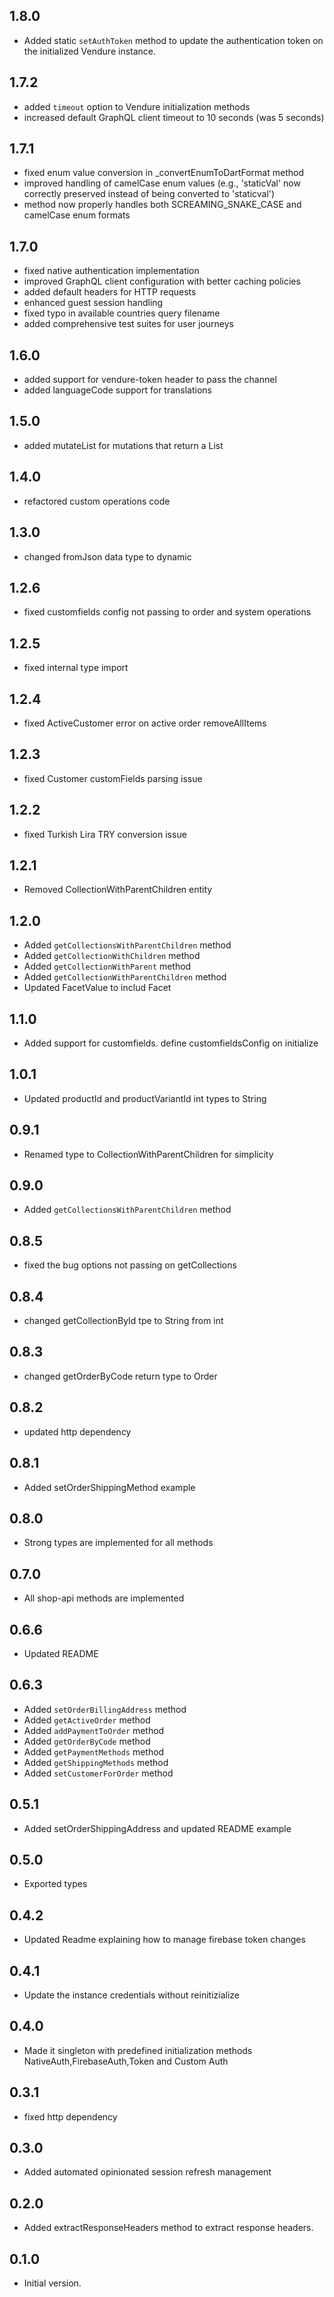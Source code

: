 ## 1.8.0
- Added static `setAuthToken` method to update the authentication token on the initialized Vendure instance.

## 1.7.2
- added `timeout` option to Vendure initialization methods
- increased default GraphQL client timeout to 10 seconds (was 5 seconds)

## 1.7.1
- fixed enum value conversion in _convertEnumToDartFormat method
- improved handling of camelCase enum values (e.g., 'staticVal' now correctly preserved instead of being converted to 'staticval')
- method now properly handles both SCREAMING_SNAKE_CASE and camelCase enum formats

## 1.7.0
- fixed native authentication implementation
- improved GraphQL client configuration with better caching policies
- added default headers for HTTP requests
- enhanced guest session handling
- fixed typo in available countries query filename
- added comprehensive test suites for user journeys

## 1.6.0
- added support for vendure-token header to pass the channel
- added languageCode support for translations

## 1.5.0
- added mutateList for mutations that return a List

## 1.4.0
- refactored custom operations code

## 1.3.0
- changed fromJson data type to dynamic

## 1.2.6
- fixed customfields config not passing to order and system operations

## 1.2.5
- fixed internal type import

## 1.2.4
- fixed ActiveCustomer error on active order removeAllItems

## 1.2.3
- fixed Customer customFields parsing issue

## 1.2.2
- fixed Turkish Lira TRY conversion issue

## 1.2.1
- Removed CollectionWithParentChildren entity

## 1.2.0
- Added `getCollectionsWithParentChildren` method
- Added `getCollectionWithChildren` method
- Added `getCollectionWithParent` method
- Added `getCollectionWithParentChildren` method
- Updated FacetValue to includ Facet

## 1.1.0
- Added support for customfields. define customfieldsConfig on initialize

## 1.0.1
- Updated productId and productVariantId int types to String

## 0.9.1
- Renamed type to CollectionWithParentChildren for simplicity

## 0.9.0
- Added `getCollectionsWithParentChildren` method

## 0.8.5
- fixed the bug options not passing on getCollections

## 0.8.4
- changed getCollectionById tpe to String from int

## 0.8.3
- changed getOrderByCode return type to Order

## 0.8.2
- updated http dependency

## 0.8.1
- Added setOrderShippingMethod example

## 0.8.0
- Strong types are implemented for all methods

## 0.7.0
- All shop-api methods are implemented

## 0.6.6
- Updated README
## 0.6.3
- Added `setOrderBillingAddress` method
- Added `getActiveOrder` method
- Added `addPaymentToOrder` method
- Added `getOrderByCode` method
- Added `getPaymentMethods` method
- Added `getShippingMethods` method
- Added `setCustomerForOrder` method

## 0.5.1
- Added setOrderShippingAddress and updated README example

## 0.5.0

- Exported types

## 0.4.2
- Updated Readme explaining how to manage firebase token changes

## 0.4.1

- Update the instance credentials without reinitizialize

## 0.4.0

- Made it singleton with predefined initialization methods NativeAuth,FirebaseAuth,Token and Custom Auth

## 0.3.1

- fixed http dependency

## 0.3.0

- Added automated opinionated session refresh management

## 0.2.0

- Added extractResponseHeaders method to extract response headers.

## 0.1.0

- Initial version.
